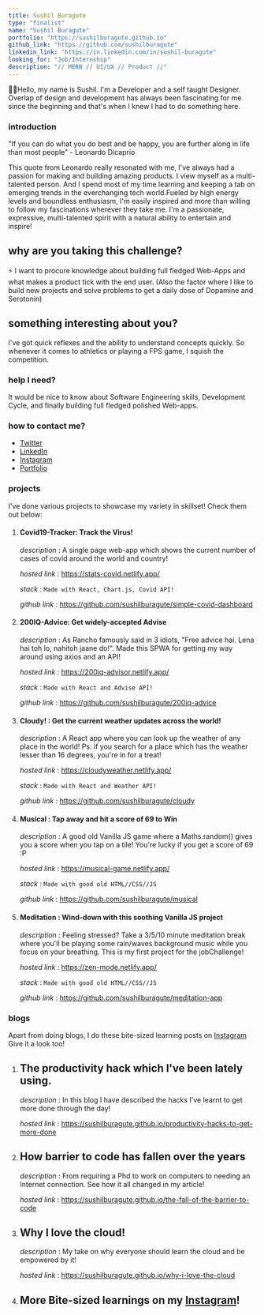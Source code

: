 ```yaml
---
title: Sushil Buragute
type: "finalist"
name: "Sushil Buragute"
portfolio: "https://sushilburagute.github.io"
github_link: "https://github.com/sushilburagute"
linkedin_link: "https://in.linkedin.com/in/sushil-buragute"
looking_for: "Job/Internship"
description: "// MERN // UI/UX // Product //"
---
```


👨‍💻Hello, my name is Sushil.
I'm a Developer and a self taught Designer. Overlap of design and development has always been fascinating for me since the beginning and that's when I knew I had to do something here.

### introduction

"If you can do what you do best and be happy, you are further along in life than most people" - Leonardo Dicaprio

This quote from Leonardo really resonated with me, I've always had a passion for making and building amazing products. I view myself as a multi-talented person. And I spend most of my time learning and keeping a tab on emerging trends in the everchanging tech world.Fueled by high energy levels and boundless enthusiasm, I'm easily inspired and more than willing to follow my fascinations wherever they take me. I'm a passionate, expressive, multi-talented spirit with a natural ability to entertain and inspire!

## why are you taking this challenge?

⚡ I want to procure knowledge about building full fledged Web-Apps and what makes a product tick with the end user.
(Also the factor where I like to build new projects and solve problems to get a daily dose of Dopamine and Serotonin)

## something interesting about you?

I've got quick reflexes and the ability to understand concepts quickly. So whenever it comes to athletics or playing a FPS game, I squish the competition.

### help I need?

It would be nice to know about Software Engineering skills, Development Cycle, and finally building full fledged polished Web-apps.

### how to contact me?

- [Twitter](https://twitter.com/codetastic1)
- [LinkedIn](https://in.linkedin.com/in/sushil-buragute)
- [Instagram](https://instagram.com/sushil.buragute)
- [Portfolio](https://sushilburagute.github.io/)

### projects

I've done various projects to showcase my variety in skillset! Check them out below:

1. #### Covid19-Tracker: Track the Virus!

   _description_ : A single page web-app which shows the current number of cases of covid around the world and country!

   _hosted link_ : https://stats-covid.netlify.app/

   _stack_ : `Made with React, Chart.js, Covid API!`

   _github link_ : https://github.com/sushilburagute/simple-covid-dashboard

2. #### 200IQ-Advice: Get widely-accepted Advise

   _description_ : As Rancho famously said in 3 idiots, "Free advice hai. Lena hai toh lo, nahitoh jaane do!". Made this SPWA for getting my way around using axios and an API!

   _hosted link_ : https://200iq-advisor.netlify.app/

   _stack_ : `Made with React and Advise API!`

   _github link_ : https://github.com/sushilburagute/200iq-advice

3. #### Cloudy! : Get the current weather updates across the world!

   _description_ : A React app where you can look up the weather of any place in the world! Ps: if you search for a place which has the weather lesser than 16 degrees, you're in for a treat!

   _hosted link_ : https://cloudyweather.netlify.app/

   _stack_ : `Made with React and Weather API!`

   _github link_ : https://github.com/sushilburagute/cloudy

4. #### Musical : Tap away and hit a score of 69 to Win

   _description_ : A good old Vanilla JS game where a Maths.random() gives you a score when you tap on a tile! You're lucky if you get a score of 69 :P

   _hosted link_ : https://musical-game.netlify.app/

   _stack_ : `Made with good old HTML//CSS//JS`

   _github link_ : https://github.com/sushilburagute/musical

5. #### Meditation : Wind-down with this soothing Vanilla JS project

   _description_ : Feeling stressed? Take a 3/5/10 minute meditation break where you'll be playing some rain/waves background music while you focus on your breathing. This is my first project for the jobChallenge!

   _hosted link_ : https://zen-mode.netlify.app/

   _stack_ : `Made with good old HTML//CSS//JS`

   _github link_ : https://github.com/sushilburagute/meditation-app

### blogs

Apart from doing blogs, I do these bite-sized learning posts on [Instagram](https://instagram.com/sushil.buragute) Give it a look too!

1. ## The productivity hack which I've been lately using.

   _description_ : In this blog I have described the hacks I've learnt to get more done through the day!

   _hosted link_ : https://sushilburagute.github.io/productivity-hacks-to-get-more-done

2. ## How barrier to code has fallen over the years

   _description_ : From requiring a Phd to work on computers to needing an Internet connection. See how it all changed in my article!

   _hosted link_ : https://sushilburagute.github.io/the-fall-of-the-barrier-to-code

3. ## Why I love the cloud!

   _description_ : My take on why everyone should learn the cloud and be empowered by it!

   _hosted link_ : https://sushilburagute.github.io/why-i-love-the-cloud

4. ## More Bite-sized learnings on my [Instagram](https://instagram.com/sushil.buragute)!
